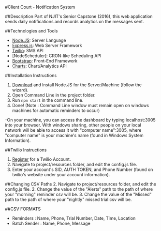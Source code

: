 #Client Court - Notification System

##Description
Part of NJIT's Senior Capstone (2016), this web application sends daily notifications and records analytics on the messages sent. 

##Technologies and Tools

- [Node.JS](https://nodejs.org): Server Language
- [Express.js](http://expressjs.com/): Web Server Framework
- [Twilio](https://www.twilio.com/): SMS API
- [NodeScheduler]: CRON-like Scheduling API
- [Bootstrap](https://www.getbootstrap.com/): Front-End Framework
- [Charts](https://developers.google.com/chart/): Chart/Analytics API

##Installation Instructions
1. [Download](https://nodejs.org/en/download/) and Install Node.JS for the Server/Machine (follow the wizard).
2. Open Command Line in the project folder.
3. Run `npm start` in the command line.
4. Done! (Note : Command Line window must remain open on windows machines for automatic reminders to occur)

-On your machine, you can access the dashboard by typing localhost:3005 into your browser. With windows sharing, other people on your local network will be able to access it with "computer name":3005, where "computer name" is your machine's name (found in Windows System Information).

##Twilio Instructions
1. [Register](https://www.twilio.com/try-twilio) for a Twilio Account. 
2. Navigate to project/resources folder, and edit the config.js file.
3. Enter your account's SID, AUTH TOKEN, and Phone Number (found on twilio's website under your account information).

##Changing CSV Paths
2. Navigate to project/resources folder, and edit the config.js file.
2. Change the value of the "Alerts" path to the path of where your "morning" reminder csv will be.
3. Change the value of the "Missed" path to the path of where your "nightly" missed trial csv will be.

##CSV FORMATS
- Reminders : Name, Phone, Trial Number, Date, Time, Location
- Batch Sender : Name, Phone, Message 



